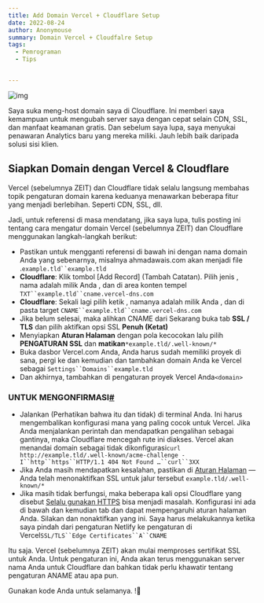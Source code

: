```yaml
---
title: Add Domain Vercel + Cloudflare Setup
date: 2022-08-24
author: Anonymouse
summary: Domain Vercel + Cloudfalre Setup
tags:
  - Pemrograman
  - Tips


---
```


![img](https://images.squarespace-cdn.com/content/v1/5cc22d6593a63233d214110c/1597710652025-QEY2UL92MLE1E2BX4WSJ/Vercel+%28Zeit%29.jpg?format=1000w)



Saya suka meng-host domain saya di Cloudflare. Ini memberi saya kemampuan untuk mengubah server saya dengan cepat selain CDN, SSL, dan manfaat keamanan gratis. Dan sebelum saya lupa, saya menyukai penawaran Analytics baru yang mereka miliki. Jauh lebih baik daripada solusi sisi klien.

## Siapkan Domain dengan Vercel & Cloudflare

Vercel (sebelumnya ZEIT) dan Cloudflare tidak selalu langsung membahas topik pengaturan domain karena keduanya menawarkan beberapa fitur yang menjadi berlebihan. Seperti CDN, SSL, dll.

Jadi, untuk referensi di masa mendatang, jika saya lupa, tulis posting ini tentang cara mengatur domain Vercel (sebelumnya ZEIT) dan Cloudflare menggunakan langkah-langkah berikut:

- Pastikan untuk mengganti referensi di bawah ini dengan nama domain Anda yang sebenarnya, misalnya ahmadawais.com akan menjadi file .`example.tld``example.tld`
- **Cloudflare**: Klik tombol [Add Record] (Tambah Catatan). Pilih jenis , nama adalah milik Anda , dan di area konten tempel `TXT``example.tld``cname.vercel-dns.com`
- **Cloudflare**: Sekali lagi pilih ketik , namanya adalah milik Anda , dan di pasta target `CNAME``example.tld``cname.vercel-dns.com`
- Jika belum selesai, maka alihkan CNAME dari Sekarang buka tab **SSL / TLS** dan pilih aktifkan opsi SSL **Penuh (Ketat)**
- Menyiapkan **Aturan Halaman** dengan pola kecocokan lalu pilih **PENGATURAN SSL** dan **matikan**`*example.tld/.well-known/*`
- Buka dasbor Vercel.com Anda, Anda harus sudah memiliki proyek di sana, pergi ke dan kemudian dan tambahkan domain Anda ke Vercel sebagai `Settings``Domains``example.tld`
- Dan akhirnya, tambahkan di pengaturan proyek Vercel Anda`<domain>`

### UNTUK MENGONFIRMASI[#](https://ahmadawais.com/vercel-cloudflare-domain-setup/#to-confirm)

- Jalankan (Perhatikan bahwa itu dan tidak) di terminal Anda. Ini harus mengembalikan konfigurasi mana yang paling cocok untuk Vercel. Jika Anda menjalankan perintah dan mendapatkan pengalihan sebagai gantinya, maka Cloudflare mencegah rute ini diakses. Vercel akan menandai domain sebagai tidak dikonfigurasi`curl http://example.tld/.well-known/acme-challenge -I``http``https``HTTP/1.1 404 Not Found …``curl``3XX`
- Jika Anda masih mendapatkan kesalahan, pastikan di [Aturan Halaman](https://support.cloudflare.com/hc/en-us/articles/218411427-Understanding-and-Configuring-Cloudflare-Page-Rules-Page-Rules-Tutorial-) — Anda telah menonaktifkan SSL untuk jalur tersebut `example.tld/.well-known/*`
- Jika masih tidak berfungsi, maka beberapa kali opsi Cloudflare yang disebut [Selalu gunakan HTTPS](https://support.cloudflare.com/hc/en-us/articles/204144518-SSL-FAQ) bisa menjadi masalah. Konfigurasi ini ada di bawah dan kemudian tab dan dapat mempengaruhi aturan halaman Anda. Silakan dan nonaktifkan yang ini. Saya harus melakukannya ketika saya pindah dari pengaturan Netlify ke pengaturan di Vercel`SSL/TLS``Edge Certificates``A``CNAME`

Itu saja. Vercel (sebelumnya ZEIT) akan mulai memproses sertifikat SSL untuk Anda. Untuk pengaturan ini, Anda akan terus menggunakan server nama Anda untuk Cloudflare dan bahkan tidak perlu khawatir tentang pengaturan ANAME atau apa pun.

Gunakan kode Anda untuk selamanya. !🥁